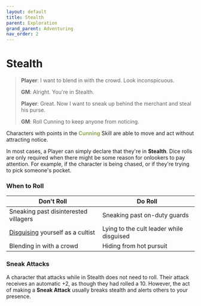 ```yaml
---
layout: default
title: Stealth
parent: Exploration
grand_parent: Adventuring
nav_order: 2
---
```


# Stealth

> **Player**: I want to blend in with the crowd. Look inconspicuous.
>
> **GM**: Alright. You're in Stealth.
>
> **Player**: Great. Now I want to sneak up behind the merchant and steal his purse.
>
> **GM**: Roll Cunning to keep anyone from noticing.

Characters with points in the **<span style="color: #90a959">Cunning</span>** Skill are able to move and act without attracting notice.

In most cases, a Player can simply declare that they're in **Stealth**. Dice rolls are only required when there might be some reason for onlookers to pay attention. For example, if the character is being chased, or if they're trying to pick someone's pocket.

### When to Roll

| Don't Roll                                                           | Do Roll                                  |
| -------------------------------------------------------------------- | ---------------------------------------- |
| Sneaking past disinterested villagers                                | Sneaking past on-duty guards             |
| [Disguising](../../classes/scoundrel/index.md) yourself as a cultist | Lying to the cult leader while disguised |
| Blending in with a crowd                                             | Hiding from hot pursuit                  |

### Sneak Attacks

A character that attacks while in Stealth does not need to roll. Their attack receives an automatic +2, as though they had rolled a 10. However, the act of making a **Sneak Attack** usually breaks stealth and alerts others to your presence.
